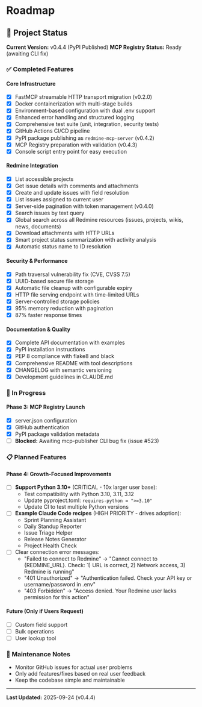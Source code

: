 # Roadmap

## 🎯 Project Status

**Current Version:** v0.4.4 (PyPI Published)
**MCP Registry Status:** Ready (awaiting CLI fix)

### ✅ Completed Features

#### Core Infrastructure
- [x] FastMCP streamable HTTP transport migration (v0.2.0)
- [x] Docker containerization with multi-stage builds
- [x] Environment-based configuration with dual .env support
- [x] Enhanced error handling and structured logging
- [x] Comprehensive test suite (unit, integration, security tests)
- [x] GitHub Actions CI/CD pipeline
- [x] PyPI package publishing as `redmine-mcp-server` (v0.4.2)
- [x] MCP Registry preparation with validation (v0.4.3)
- [x] Console script entry point for easy execution

#### Redmine Integration
- [x] List accessible projects
- [x] Get issue details with comments and attachments
- [x] Create and update issues with field resolution
- [x] List issues assigned to current user
- [x] Server-side pagination with token management (v0.4.0)
- [x] Search issues by text query
- [x] Global search across all Redmine resources (issues, projects, wikis, news, documents)
- [x] Download attachments with HTTP URLs
- [x] Smart project status summarization with activity analysis
- [x] Automatic status name to ID resolution

#### Security & Performance
- [x] Path traversal vulnerability fix (CVE, CVSS 7.5)
- [x] UUID-based secure file storage
- [x] Automatic file cleanup with configurable expiry
- [x] HTTP file serving endpoint with time-limited URLs
- [x] Server-controlled storage policies
- [x] 95% memory reduction with pagination
- [x] 87% faster response times

#### Documentation & Quality
- [x] Complete API documentation with examples
- [x] PyPI installation instructions
- [x] PEP 8 compliance with flake8 and black
- [x] Comprehensive README with tool descriptions
- [x] CHANGELOG with semantic versioning
- [x] Development guidelines in CLAUDE.md

### 🚀 In Progress

#### Phase 3: MCP Registry Launch
- [x] server.json configuration
- [x] GitHub authentication
- [x] PyPI package validation metadata
- [ ] **Blocked:** Awaiting mcp-publisher CLI bug fix (issue #523)

### 📋 Planned Features

#### Phase 4: Growth-Focused Improvements
- [ ] **Support Python 3.10+** (CRITICAL - 10x larger user base):
  - Test compatibility with Python 3.10, 3.11, 3.12
  - Update pyproject.toml: `requires-python = ">=3.10"`
  - Update CI to test multiple Python versions
- [ ] **Example Claude Code recipes** (HIGH PRIORITY - drives adoption):
  - Sprint Planning Assistant
  - Daily Standup Reporter
  - Issue Triage Helper
  - Release Notes Generator
  - Project Health Check
- [ ] Clear connection error messages:
  - "Failed to connect to Redmine" → "Cannot connect to {REDMINE_URL}. Check: 1) URL is correct, 2) Network access, 3) Redmine is running"
  - "401 Unauthorized" → "Authentication failed. Check your API key or username/password in .env"
  - "403 Forbidden" → "Access denied. Your Redmine user lacks permission for this action"


#### Future (Only if Users Request)
- [ ] Custom field support
- [ ] Bulk operations
- [ ] User lookup tool

### 🔧 Maintenance Notes

- Monitor GitHub issues for actual user problems
- Only add features/fixes based on real user feedback
- Keep the codebase simple and maintainable

---

**Last Updated:** 2025-09-24 (v0.4.4)
